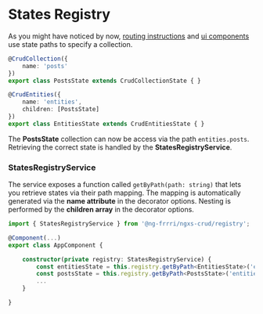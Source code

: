 # States Registry

As you might have noticed by now, [routing instructions](../usage/routing-instructions.md) and [ui components](../usage/ui-components/) use state paths to specify a collection.

```typescript
@CrudCollection({
    name: 'posts'
})
export class PostsState extends CrudCollectionState { }

@CrudEntities({
    name: 'entities',
    children: [PostsState]
})
export class EntitiesState extends CrudEntitiesState { }
```

The **PostsState** collection can now be access via the path `entities.posts`. Retrieving the correct state is handled by the **StatesRegistryService**.

### StatesRegistryService

The service exposes a function called `getByPath(path: string)` that lets you retrieve states via their path mapping. The mapping is automatically generated via the **name attribute** in the decorator options. Nesting is performed by the **children array** in the decorator options.

```typescript
import { StatesRegistryService } from '@ng-frrri/ngxs-crud/registry';

@Component(...)
export class AppComponent {

    constructor(private registry: StatesRegistryService) {
        const entitiesState = this.registry.getByPath<EntitiesState>('entities');
        const postsState = this.registry.getByPath<PostsState>('entities.posts');
        ...
    }

}
```



